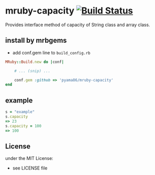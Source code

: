 # mruby-capacity   [![Build Status](https://travis-ci.org/pyama86/mruby-capacity.svg?branch=master)](https://travis-ci.org/pyama86/mruby-capacity)

Provides interface method of capacity of String class and array class.

## install by mrbgems
- add conf.gem line to `build_config.rb`

```ruby
MRuby::Build.new do |conf|

    # ... (snip) ...

    conf.gem :github => 'pyama86/mruby-capacity'
end
```
## example
```ruby
s = "example"
s.capacity
=> 23
s.capacity = 100
=> 100
```

## License
under the MIT License:
- see LICENSE file
